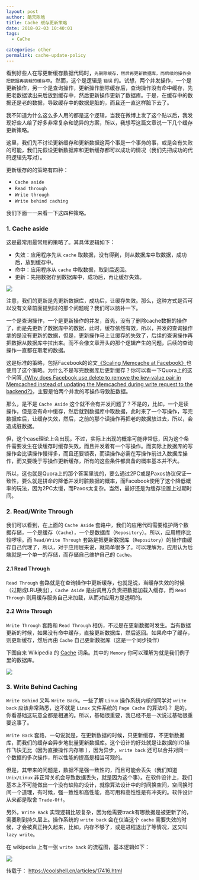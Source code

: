 ```yaml
---
layout: post
author: 酷壳陈皓
title: Cache 缓存更新策略
date: 2018-02-03 10:40:01
tags:
  - CaChe

categories: other
permalink: cache-update-policy
---
```


看到好些人在写更新缓存数据代码时，`先删除缓存，然后再更新数据库，而后续的操作会把数据再装载的缓存中`。然而，这个是逻辑是 `错误` 的。试想，两个并发操作，一个是更新操作，另一个是查询操作，更新操作删除缓存后，查询操作没有命中缓存，先把老数据读出来后放到缓存中，然后更新操作更新了数据库。于是，在缓存中的数据还是老的数据，导致缓存中的数据是脏的，而且还一直这样脏下去了。

我不知道为什么这么多人用的都是这个逻辑，当我在微博上发了这个贴以后，我发现好些人给了好多非常复杂和诡异的方案，所以，我想写这篇文章说一下几个缓存更新策略。

这里，我们先不讨论更新缓存和更新数据这两个事是一个事务的事，或是会有失败的可能，我们先假设更新数据库和更新缓存都可以成功的情况（我们先把成功的代码逻辑先写对）。

更新缓存的的策略有四种：

- `Cache aside`
- `Read through`
- `Write through`
- `Write behind caching`

我们下面一一来看一下这四种策略。

### 1. Cache aside

这是最常用最常用的策略了。其具体逻辑如下：

- 失效：应用程序先从 `cache` 取数据，没有得到，则从数据库中取数据，成功后，放到缓存中。
- 命中：应用程序从 `cache` 中取数据，取到后返回。
- 更新：先把数据存到数据库中，成功后，再让缓存失效。

![](https://github.com/sjf0115/PubLearnNotes/blob/master/image/Other/cache-update-policy-1.png?raw=true)

注意，我们的更新是先更新数据库，成功后，让缓存失效。那么，这种方式是否可以没有文章前面提到过的那个问题呢？我们可以脑补一下。

一个是查询操作，一个是更新操作的并发，首先，没有了删除cache数据的操作了，而是先更新了数据库中的数据，此时，缓存依然有效，所以，并发的查询操作拿的是没有更新的数据，但是，更新操作马上让缓存的失效了，后续的查询操作再把数据从数据库中拉出来。而不会像文章开头的那个逻辑产生的问题，后续的查询操作一直都在取老的数据。

这是标准的策略，包括Facebook的论文[《Scaling Memcache at Facebook》](https://www.usenix.org/system/files/conference/nsdi13/nsdi13-final170_update.pdf)也使用了这个策略。为什么不是写完数据库后更新缓存？你可以看一下Quora上的这个问答[《Why does Facebook use delete to remove the key-value pair in Memcached instead of updating the Memcached during write request to the backend?》](https://www.quora.com/Why-does-Facebook-use-delete-to-remove-the-key-value-pair-in-Memcached-instead-of-updating-the-Memcached-during-write-request-to-the-backend)，主要是怕两个并发的写操作导致脏数据。

那么，是不是 `Cache Aside` 这个就不会有并发问题了？不是的，比如，一个是读操作，但是没有命中缓存，然后就到数据库中取数据，此时来了一个写操作，写完数据库后，让缓存失效，然后，之前的那个读操作再把老的数据放进去，所以，会造成脏数据。

但，这个case理论上会出现，不过，实际上出现的概率可能非常低，因为这个条件需要发生在读缓存时缓存失效，而且并发着有一个写操作。而实际上数据库的写操作会比读操作慢得多，而且还要锁表，而读操作必需在写操作前进入数据库操作，而又要晚于写操作更新缓存，所有的这些条件都具备的概率基本并不大。

所以，这也就是Quora上的那个答案里说的，要么通过2PC或是Paxos协议保证一致性，要么就是拼命的降低并发时脏数据的概率，而Facebook使用了这个降低概率的玩法，因为2PC太慢，而Paxos太复杂。当然，最好还是为缓存设置上过期时间。

### 2. Read/Write Through

我们可以看到，在上面的 `Cache Aside` 套路中，我们的应用代码需要维护两个数据存储，一个是缓存（`Cache`），一个是数据库（`Repository`）。所以，应用程序比较啰嗦。而 `Read/Write Through` 套路是把更新数据库（`Repository`）的操作由缓存自己代理了，所以，对于应用层来说，就简单很多了。可以理解为，应用认为后端就是一个单一的存储，而存储自己维护自己的 `Cache`。

#### 2.1 Read Through

`Read Through` 套路就是在查询操作中更新缓存，也就是说，当缓存失效的时候（过期或LRU换出），`Cache Aside` 是由调用方负责把数据加载入缓存，而 `Read Through` 则用缓存服务自己来加载，从而对应用方是透明的。

#### 2.2 Write Through

`Write Through` 套路和 `Read Through` 相仿，不过是在更新数据时发生。当有数据更新的时候，如果没有命中缓存，直接更新数据库，然后返回。如果命中了缓存，则更新缓存，然后再由 `Cache` 自己更新数据库（这是一个同步操作）

下图自来 Wikipedia 的 [Cache](https://en.wikipedia.org/wiki/Cache_(computing)) 词条。其中的 `Memory` 你可以理解为就是我们例子里的数据库。

![](https://github.com/sjf0115/PubLearnNotes/blob/master/image/Other/cache-update-policy-2.png?raw=true)

### 3. Write Behind Caching

`Write Behind` 又叫 `Write Back`。一些了解 `Linux` 操作系统内核的同学对 `write back` 应该非常熟悉，这不就是 `Linux` 文件系统的 `Page Cache` 的算法吗？ 是的，你看基础这玩意全都是相通的。所以，基础很重要，我已经不是一次说过基础很重要这事了。

`Write Back` 套路，一句说就是，在更新数据的时候，只更新缓存，不更新数据库，而我们的缓存会异步地批量更新数据库。这个设计的好处就是让数据的I/O操作飞快无比（因为直接操作内存嘛 ），因为异步，`write back` 还可以合并对同一个数据的多次操作，所以性能的提高是相当可观的。

但是，其带来的问题是，数据不是强一致性的，而且可能会丢失（我们知道 `Unix/Linux` 非正常关机会导致数据丢失，就是因为这个事）。在软件设计上，我们基本上不可能做出一个没有缺陷的设计，就像算法设计中的时间换空间，空间换时间一个道理，有时候，强一致性和高性能，高可用和高性性是有冲突的。软件设计从来都是取舍 `Trade-Off`。

另外，`Write Back` 实现逻辑比较复杂，因为他需要track有哪数据是被更新了的，需要刷到持久层上。操作系统的 `write back` 会在仅当这个 `cache` 需要失效的时候，才会被真正持久起来，比如，内存不够了，或是进程退出了等情况，这又叫 `lazy write`。

在 wikipedia 上有一张 `write back` 的流程图，基本逻辑如下：

![](https://github.com/sjf0115/PubLearnNotes/blob/master/image/Other/cache-update-policy-3.png?raw=true)

转载于： https://coolshell.cn/articles/17416.html
